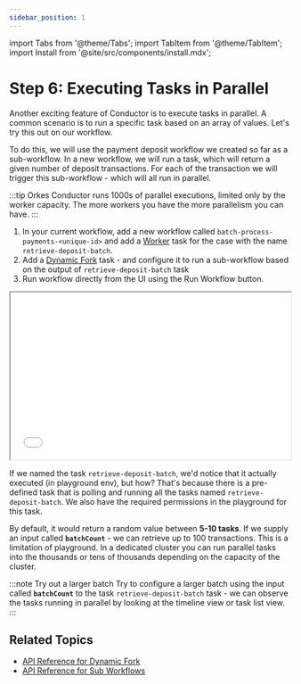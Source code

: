```yaml
---
sidebar_position: 1
---
```

import Tabs from '@theme/Tabs';
import TabItem from '@theme/TabItem';
import Install from '@site/src/components/install.mdx';


# Step 6: Executing Tasks in Parallel

Another exciting feature of Conductor is to execute tasks in parallel. A common scenario is to run a specific task based on an array of values. Let's try this out on our workflow.

To do this, we will use the payment deposit workflow we created so far as a sub-workflow. In a new workflow, we will run a task, which will return a given number of deposit transactions. For each of the transaction we will trigger this sub-workflow - which will all run in parallel.

:::tip
Orkes Conductor runs 1000s of parallel executions, limited only by the worker capacity. The more workers you have the more parallelism you can have.
:::

<Tabs>
<TabItem value="UI" label="UI">

<div className="row">
<div className="col col--4">

1. In your current workflow, add a new workflow called `batch-process-payments-<unique-id>` and add a [Worker](/content/reference-docs/operators/worker-task) task for the case with the name `retrieve-deposit-batch`.
2. Add a [Dynamic Fork](/content/reference-docs/operators/dynamic-fork) task - and  configure it to run a sub-workflow based on the output of `retrieve-deposit-batch` task
3. Run workflow directly from the UI using the Run Workflow button.

</div>
<div className="col">
<div className="embed-loom-video">
<iframe
  width="100%"
  height="300px"
  allow="fullscreen;"
  src={"https://player.vimeo.com/video/819327252?h=8caed39ed7"}
></iframe></div>
</div>
</div>
</TabItem>
</Tabs>

If we named the task `retrieve-deposit-batch`, we'd notice that it actually executed (in playground env), but how?
That's because there is a pre-defined task that is polling and running all the tasks named `retrieve-deposit-batch`. We also have the required permissions in the playground for this task.

By default, it would return a random value between __5-10 tasks__. If we supply an input called __`batchCount`__ - we can retrieve up to 100 transactions. This is a limitation of playground. In a dedicated
cluster you can run parallel tasks into the thousands or tens of thousands depending on the capacity of the cluster.

:::note Try out a larger batch
Try to configure a larger batch using the input called __`batchCount`__ to the task `retrieve-deposit-batch` task - we can observe the tasks running in parallel by looking at the timeline view or task list view.
:::

## Related Topics

* [API Reference for Dynamic Fork](/content/reference-docs/operators/dynamic-fork)
* [API Reference for Sub Workflows](/content/reference-docs/operators/sub-workflow)